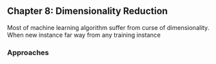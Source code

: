 ## Chapter 8: Dimensionality Reduction 
Most of machine learning algorithm suffer from curse of dimensionality. When new instance far way from any training instance 

### Approaches 

